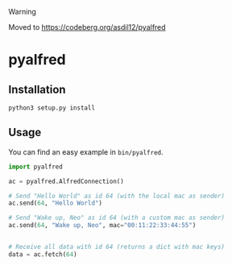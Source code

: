 > [!WARNING]
> Moved to https://codeberg.org/asdil12/pyalfred

pyalfred
========

Installation
------------

```
python3 setup.py install
```

Usage
-----

You can find an easy example in `bin/pyalfred`.

```python
import pyalfred

ac = pyalfred.AlfredConnection()

# Send "Hello World" as id 64 (with the local mac as sender)
ac.send(64, "Hello World")

# Send "Wake up, Neo" as id 64 (with a custom mac as sender)
ac.send(64, "Wake up, Neo", mac="00:11:22:33:44:55")


# Receive all data with id 64 (returns a dict with mac keys)
data = ac.fetch(64)
```
